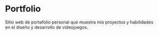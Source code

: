 # Portfolio
Sitio web de portafolio personal que muestra mis proyectos y habilidades en eI diseño y desarrollo de videojuegos. 
